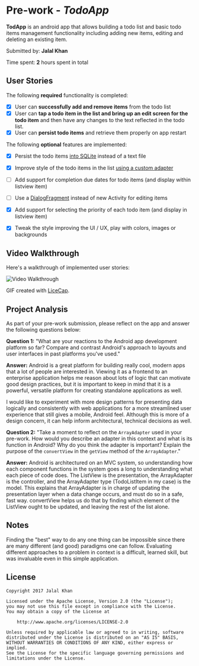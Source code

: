 # Pre-work - *TodoApp*

**TodApp** is an android app that allows building a todo list and basic todo items management functionality including adding new items, editing and deleting an existing item.

Submitted by: **Jalal Khan**

Time spent: **2** hours spent in total

## User Stories

The following **required** functionality is completed:

* [x] User can **successfully add and remove items** from the todo list
* [x] User can **tap a todo item in the list and bring up an edit screen for the todo item** and then have any changes to the text reflected in the todo list.
* [x] User can **persist todo items** and retrieve them properly on app restart

The following **optional** features are implemented:

* [x] Persist the todo items [into SQLite](http://guides.codepath.com/android/Persisting-Data-to-the-Device#sqlite) instead of a text file
* [x] Improve style of the todo items in the list [using a custom adapter](http://guides.codepath.com/android/Using-an-ArrayAdapter-with-ListView)
* [ ] Add support for completion due dates for todo items (and display within listview item)
* [ ] Use a [DialogFragment](http://guides.codepath.com/android/Using-DialogFragment) instead of new Activity for editing items
* [x] Add support for selecting the priority of each todo item (and display in listview item)
* [x] Tweak the style improving the UI / UX, play with colors, images or backgrounds


## Video Walkthrough

Here's a walkthrough of implemented user stories:

<img src='http://imgur.com/IrBDidY.gif' title='Video Walkthrough' width='' alt='Video Walkthrough' />

GIF created with [LiceCap](http://www.cockos.com/licecap/).

## Project Analysis

As part of your pre-work submission, please reflect on the app and answer the following questions below:

**Question 1:** "What are your reactions to the Android app development platform so far? Compare and contrast Android's approach to layouts and user interfaces in past platforms you've used."

**Answer:** Android is a great platform for building really cool, modern apps that a lot of people are interested in. Viewing it as a frontend to an enterprise application helps me reason about lots of logic that can motivate good design practices, but it is important to keep in mind that it is a powerful, versatile platform for creating standalone applications as well.  

I would like to experiment with more design patterns for presenting data logically and consistently with web applications for a more streamlined user experience that still gives a mobile, Android feel. Although this is more of a design concern, it can help inform architectural, technical decisions as well.


**Question 2:** "Take a moment to reflect on the `ArrayAdapter` used in your pre-work. How would you describe an adapter in this context and what is its function in Android? Why do you think the adapter is important? Explain the purpose of the `convertView` in the `getView` method of the `ArrayAdapter`."

**Answer:** Android is architectured on an MVC system, so understanding how each component functions in the system goes a long to understanding what each piece of code does. The ListView is the presentation, the ArrayAdapter is the controller, and the ArrayAdapter type (TodoListItem in my case) is the model. This explains that ArrayAdapter is in charge of updating the presentation layer when a data change occurs, and must do so in a safe, fast way. convertView helps us do that by finding which element of the ListView ought to be updated, and leaving the rest of the list alone. 

## Notes

Finding the "best" way to do any one thing can be impossible since there are many different (and good) paradigms one can follow. Evaluating different approaches to a problem in context is a difficult, learned skill, but was invaluable even in this simple application.

## License

    Copyright 2017 Jalal Khan

    Licensed under the Apache License, Version 2.0 (the "License");
    you may not use this file except in compliance with the License.
    You may obtain a copy of the License at

        http://www.apache.org/licenses/LICENSE-2.0

    Unless required by applicable law or agreed to in writing, software
    distributed under the License is distributed on an "AS IS" BASIS,
    WITHOUT WARRANTIES OR CONDITIONS OF ANY KIND, either express or implied.
    See the License for the specific language governing permissions and
    limitations under the License.